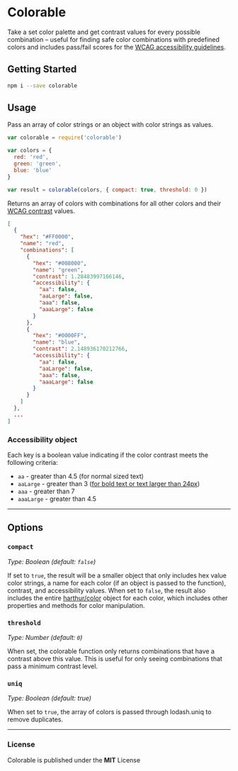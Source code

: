 # Colorable

Take a set color palette and get contrast values for every possible combination – 
useful for finding safe color combinations with predefined colors
and includes pass/fail scores for the
[WCAG accessibility guidelines](http://www.w3.org/TR/WCAG20/#visual-audio-contrast).

## Getting Started

```bash
npm i --save colorable
```

## Usage

Pass an array of color strings or an object with color strings as values. 

```js
var colorable = require('colorable')

var colors = {
  red: 'red',
  green: 'green',
  blue: 'blue'
}

var result = colorable(colors, { compact: true, threshold: 0 })
```

Returns an array of colors with combinations for all other colors and their
[WCAG contrast](http://www.w3.org/TR/WCAG20/#visual-audio-contrast)
values.

```json
[
  {
    "hex": "#FF0000",
    "name": "red",
    "combinations": [
      {
        "hex": "#008000",
        "name": "green",
        "contrast": 1.28483997166146,
        "accessibility": {
          "aa": false,
          "aaLarge": false,
          "aaa": false,
          "aaaLarge": false
        }
      },
      {
        "hex": "#0000FF",
        "name": "blue",
        "contrast": 2.148936170212766,
        "accessibility": {
          "aa": false,
          "aaLarge": false,
          "aaa": false,
          "aaaLarge": false
        }
      }
    ]
  },
  ...
]
```

### Accessibility object

Each key is a boolean value indicating if the color contrast meets the following criteria:
- `aa` - greater than 4.5 (for normal sized text)
- `aaLarge` - greater than 3 ([for bold text or text larger than 24px](http://www.w3.org/TR/WCAG20/#larger-scaledef))
- `aaa` - greater than 7 
- `aaaLarge` - greater than 4.5 

---

## Options

### `compact`

_Type: Boolean (default: `false`)_

If set to `true`, the result will be a smaller object that only includes hex value color strings, a name for each color (if an object is passed to the function), contrast, and accessibility values.
When set to `false`, the result also includes the entire [harthur/color](https://www.npmjs.com/package/color) object for each color, which includes other properties and methods for color manipulation.

### `threshold`

_Type: Number (default: `0`)_

When set, the colorable function only returns combinations that have a contrast above this value. This is useful for only seeing combinations that pass a minimum contrast level.

### `uniq`

_Type: Boolean (default: true)_

When set to `true`, the array of colors is passed through lodash.uniq to remove duplicates.


---

### License
Colorable is published under the **MIT** License

